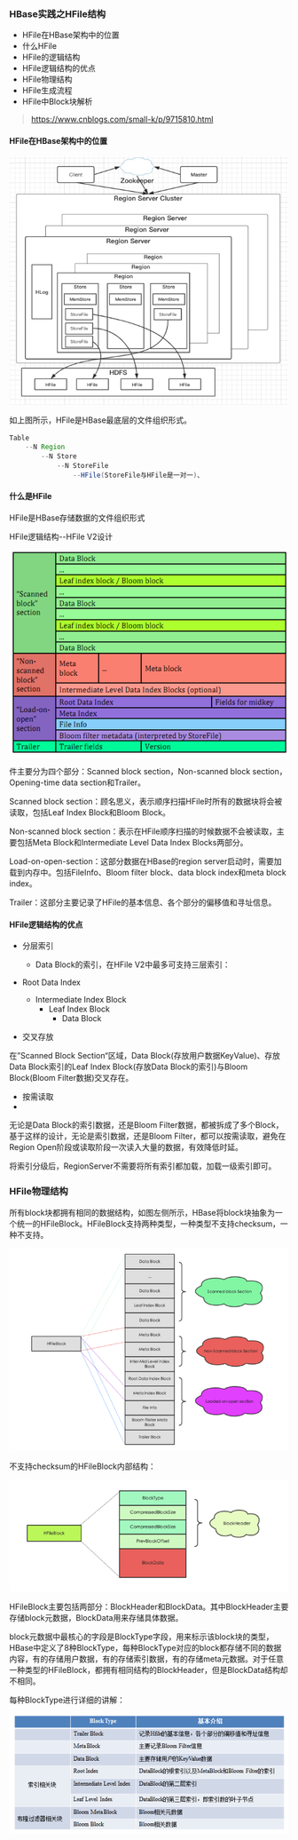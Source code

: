 ### HBase实践之HFile结构
- HFile在HBase架构中的位置
- 什么HFile
- HFile的逻辑结构
- HFile逻辑结构的优点
- HFile物理结构
- HFile生成流程
- HFile中Block块解析
> https://www.cnblogs.com/small-k/p/9715810.html

#### HFile在HBase架构中的位置

![](HBaseFile.png)

如上图所示，HFile是HBase最底层的文件组织形式。
```java
Table
    --N Region
        --N Store
            --N StoreFile
                --HFile(StoreFile与HFile是一对一)、
```

#### 什么是HFile
HFile是HBase存储数据的文件组织形式

HFile逻辑结构--HFile V2设计

![](HFileV2.png)

件主要分为四个部分：Scanned block section，Non-scanned block section，Opening-time data section和Trailer。

Scanned block section：顾名思义，表示顺序扫描HFile时所有的数据块将会被读取，包括Leaf Index Block和Bloom Block。

Non-scanned block section：表示在HFile顺序扫描的时候数据不会被读取，主要包括Meta Block和Intermediate Level Data Index Blocks两部分。

Load-on-open-section：这部分数据在HBase的region server启动时，需要加载到内存中。包括FileInfo、Bloom filter block、data block index和meta block index。

Trailer：这部分主要记录了HFile的基本信息、各个部分的偏移值和寻址信息。

#### HFile逻辑结构的优点
- 分层索引
    + Data Block的索引，在HFile V2中最多可支持三层索引：
- Root Data Index
    + Intermediate Index Block
        * Leaf Index Block
            - Data Block

- 交叉存放

在”Scanned Block Section“区域，Data Block(存放用户数据KeyValue)、存放Data Block索引的Leaf Index Block(存放Data Block的索引)与Bloom Block(Bloom Filter数据)交叉存在。

- 按需读取
-
无论是Data Block的索引数据，还是Bloom Filter数据，都被拆成了多个Block，基于这样的设计，无论是索引数据，还是Bloom Filter，都可以按需读取，避免在Region Open阶段或读取阶段一次读入大量的数据，有效降低时延。

将索引分级后，RegionServer不需要将所有索引都加载，加载一级索引即可。

### HFile物理结构
所有block块都拥有相同的数据结构，如图左侧所示，HBase将block块抽象为一个统一的HFileBlock。HFileBlock支持两种类型，一种类型不支持checksum，一种不支持。

![](Block1.png)

不支持checksum的HFileBlock内部结构：

![](Block2.png)

HFileBlock主要包括两部分：BlockHeader和BlockData。其中BlockHeader主要存储block元数据，BlockData用来存储具体数据。

block元数据中最核心的字段是BlockType字段，用来标示该block块的类型，HBase中定义了8种BlockType，每种BlockType对应的block都存储不同的数据内容，有的存储用户数据，有的存储索引数据，有的存储meta元数据。对于任意一种类型的HFileBlock，都拥有相同结构的BlockHeader，但是BlockData结构却不相同。

每种BlockType进行详细的讲解：

![](BlockType.png)